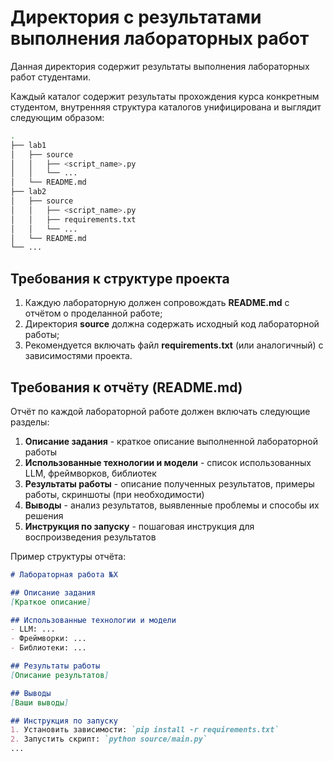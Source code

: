# Директория с результатами выполнения лабораторных работ

Данная директория содержит результаты выполнения лабораторных работ студентами. 

Каждый каталог содержит результаты прохождения курса конкретным студентом, внутренняя структура каталогов унифицирована и выглядит следующим образом:

```sh
.
├── lab1
│   ├── source
│   │   ├── <script_name>.py
│   │   └── ... 
│   └── README.md
├── lab2
│   ├── source
│   │   ├── <script_name>.py
│   │   ├── requirements.txt
│   │   └── ... 
│   └── README.md
└── ...
```

## Требования к структуре проекта

1. Каждую лабораторную должен сопровождать **README.md** с отчётом о проделанной работе;
2. Директория **source** должна содержать исходный код лабораторной работы;
3. Рекомендуется включать файл **requirements.txt** (или аналогичный) с зависимостями проекта.

## Требования к отчёту (README.md)

Отчёт по каждой лабораторной работе должен включать следующие разделы:

1. **Описание задания** - краткое описание выполненной лабораторной работы
2. **Использованные технологии и модели** - список использованных LLM, фреймворков, библиотек
3. **Результаты работы** - описание полученных результатов, примеры работы, скриншоты (при необходимости)
4. **Выводы** - анализ результатов, выявленные проблемы и способы их решения
5. **Инструкция по запуску** - пошаговая инструкция для воспроизведения результатов

Пример структуры отчёта:

```markdown
# Лабораторная работа №X

## Описание задания
[Краткое описание]

## Использованные технологии и модели
- LLM: ...
- Фреймворки: ...
- Библиотеки: ...

## Результаты работы
[Описание результатов]

## Выводы
[Ваши выводы]

## Инструкция по запуску
1. Установить зависимости: `pip install -r requirements.txt`
2. Запустить скрипт: `python source/main.py`
...
```
